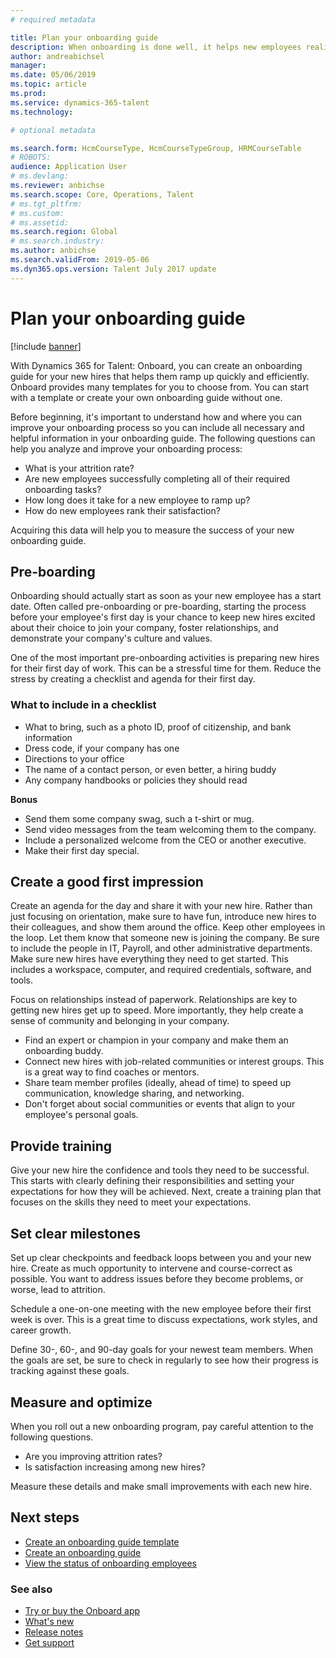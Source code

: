 ```yaml
---
# required metadata

title: Plan your onboarding guide
description: When onboarding is done well, it helps new employees realize a sense of belonging in their new organization.
author: andreabichsel
manager:
ms.date: 05/06/2019
ms.topic: article
ms.prod:
ms.service: dynamics-365-talent
ms.technology:

# optional metadata

ms.search.form: HcmCourseType, HcmCourseTypeGroup, HRMCourseTable
# ROBOTS:
audience: Application User
# ms.devlang:
ms.reviewer: anbichse
ms.search.scope: Core, Operations, Talent
# ms.tgt_pltfrm:
# ms.custom:
# ms.assetid:
ms.search.region: Global
# ms.search.industry:
ms.author: anbichse
ms.search.validFrom: 2019-05-06
ms.dyn365.ops.version: Talent July 2017 update
---
```


# Plan your onboarding guide

[!include [banner](includes/banner.md)]

With Dynamics 365 for Talent: Onboard, you can create an onboarding guide for your new hires that helps them ramp up quickly and efficiently. Onboard provides many templates for you to choose from. You can start with a template or create your own onboarding guide without one.

Before beginning, it's important to understand how and where you can improve your onboarding process so you can include all necessary and helpful information in your onboarding guide. The following questions can help you analyze and improve your onboarding process:

- What is your attrition rate?
- Are new employees successfully completing all of their required onboarding tasks?
- How long does it take for a new employee to ramp up?
- How do new employees rank their satisfaction?

Acquiring this data will help you to measure the success of your new onboarding guide.

## Pre-boarding

Onboarding should actually start as soon as your new employee has a start date. Often called pre-onboarding or pre-boarding, starting the process before your employee's first day is your chance to keep new hires excited about their choice to join your company, foster relationships, and demonstrate your company's culture and values.

One of the most important pre-onboarding activities is preparing new hires for their first day of work. This can be a stressful time for them. Reduce the stress by creating a checklist and agenda for their first day.

### What to include in a checklist

- What to bring, such as a photo ID, proof of citizenship, and bank information
- Dress code, if your company has one
- Directions to your office
- The name of a contact person, or even better, a hiring buddy
- Any company handbooks or policies they should read

**Bonus**

- Send them some company swag, such a t-shirt or mug.
- Send video messages from the team welcoming them to the company.
- Include a personalized welcome from the CEO or another executive.
- Make their first day special.

## Create a good first impression

Create an agenda for the day and share it with your new hire. Rather than just focusing on orientation, make sure to have fun, introduce new hires to their colleagues, and show them around the office. Keep other employees in the loop. Let them know that someone new is joining the company. Be sure to include the people in IT, Payroll, and other administrative departments. Make sure new hires have everything they need to get started. This includes a workspace, computer, and required credentials, software, and tools. 

Focus on relationships instead of paperwork. Relationships are key to getting new hires get up to speed. More importantly, they help create a sense of community and belonging in your company.

- Find an expert or champion in your company and make them an onboarding buddy.
- Connect new hires with job-related communities or interest groups. This is a great way to find coaches or mentors.
- Share team member profiles (ideally, ahead of time) to speed up communication, knowledge sharing, and networking.
- Don't forget about social communities or events that align to your employee's personal goals.

## Provide training

Give your new hire the confidence and tools they need to be successful. This starts with clearly defining their responsibilities and setting your expectations for how they will be achieved. Next, create a training plan that focuses on the skills they need to meet your expectations.

## Set clear milestones

Set up clear checkpoints and feedback loops between you and your new hire. Create as much opportunity to intervene and course-correct as possible. You want to address issues before they become problems, or worse, lead to attrition.

Schedule a one-on-one meeting with the new employee before their first week is over. This is a great time to discuss expectations, work styles, and career growth.

Define 30-, 60-, and 90-day goals for your newest team members. When the goals are set, be sure to check in regularly to see how their progress is tracking against these goals.

## Measure and optimize

When you roll out a new onboarding program, pay careful attention to the following questions. 

- Are you improving attrition rates?
- Is satisfaction increasing among new hires? 

Measure these details and make small improvements with each new hire.

## Next steps

- [Create an onboarding guide template](./onboard-create-template.md)
- [Create an onboarding guide](./onboard-create-guide.md)
- [View the status of onboarding employees](./onboard-view-status.md)

### See also

- [Try or buy the Onboard app](https://dynamics.microsoft.com/en-us/talent/onboard/)
- [What's new](./whats-new.md)
- [Release notes](https://docs.microsoft.com/en-us/business-applications-release-notes/index)
- [Get support](./talent-support.md)
